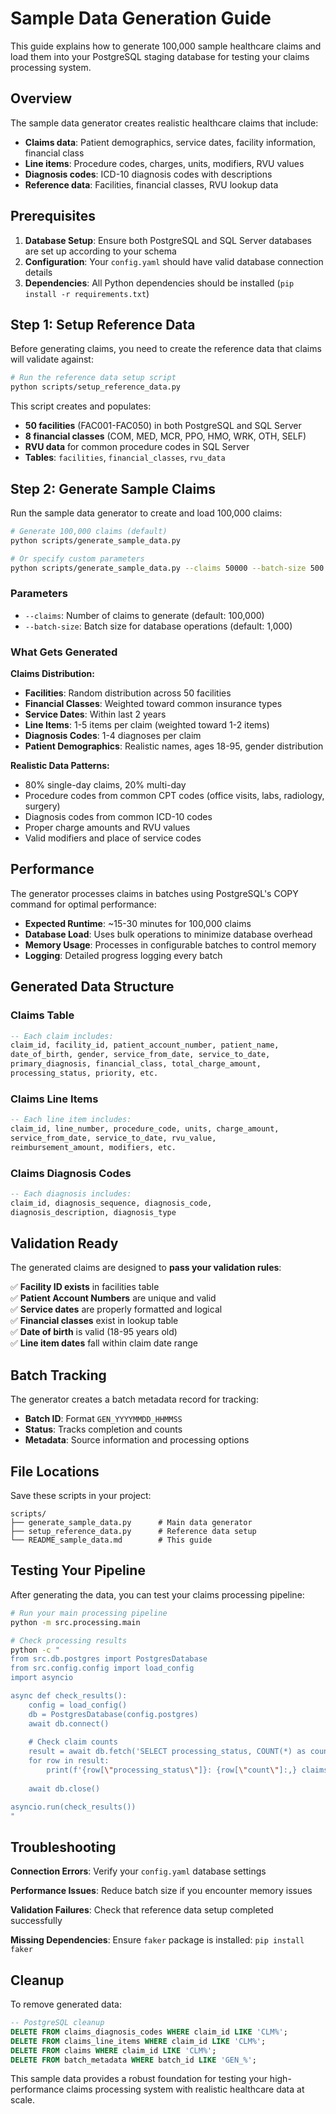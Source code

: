 # Sample Data Generation Guide

This guide explains how to generate 100,000 sample healthcare claims and load them into your PostgreSQL staging database for testing your claims processing system.

## Overview

The sample data generator creates realistic healthcare claims that include:
- **Claims data**: Patient demographics, service dates, facility information, financial class
- **Line items**: Procedure codes, charges, units, modifiers, RVU values
- **Diagnosis codes**: ICD-10 diagnosis codes with descriptions
- **Reference data**: Facilities, financial classes, RVU lookup data

## Prerequisites

1. **Database Setup**: Ensure both PostgreSQL and SQL Server databases are set up according to your schema
2. **Configuration**: Your `config.yaml` should have valid database connection details
3. **Dependencies**: All Python dependencies should be installed (`pip install -r requirements.txt`)

## Step 1: Setup Reference Data

Before generating claims, you need to create the reference data that claims will validate against:

```bash
# Run the reference data setup script
python scripts/setup_reference_data.py
```

This script creates and populates:
- **50 facilities** (FAC001-FAC050) in both PostgreSQL and SQL Server
- **8 financial classes** (COM, MED, MCR, PPO, HMO, WRK, OTH, SELF)
- **RVU data** for common procedure codes in SQL Server
- **Tables**: `facilities`, `financial_classes`, `rvu_data`

## Step 2: Generate Sample Claims

Run the sample data generator to create and load 100,000 claims:

```bash
# Generate 100,000 claims (default)
python scripts/generate_sample_data.py

# Or specify custom parameters
python scripts/generate_sample_data.py --claims 50000 --batch-size 500
```

### Parameters

- `--claims`: Number of claims to generate (default: 100,000)
- `--batch-size`: Batch size for database operations (default: 1,000)

### What Gets Generated

**Claims Distribution:**
- **Facilities**: Random distribution across 50 facilities
- **Financial Classes**: Weighted toward common insurance types
- **Service Dates**: Within last 2 years
- **Line Items**: 1-5 items per claim (weighted toward 1-2 items)
- **Diagnosis Codes**: 1-4 diagnoses per claim
- **Patient Demographics**: Realistic names, ages 18-95, gender distribution

**Realistic Data Patterns:**
- 80% single-day claims, 20% multi-day
- Procedure codes from common CPT codes (office visits, labs, radiology, surgery)
- Diagnosis codes from common ICD-10 codes
- Proper charge amounts and RVU values
- Valid modifiers and place of service codes

## Performance

The generator processes claims in batches using PostgreSQL's COPY command for optimal performance:

- **Expected Runtime**: ~15-30 minutes for 100,000 claims
- **Database Load**: Uses bulk operations to minimize database overhead
- **Memory Usage**: Processes in configurable batches to control memory
- **Logging**: Detailed progress logging every batch

## Generated Data Structure

### Claims Table
```sql
-- Each claim includes:
claim_id, facility_id, patient_account_number, patient_name,
date_of_birth, gender, service_from_date, service_to_date,
primary_diagnosis, financial_class, total_charge_amount,
processing_status, priority, etc.
```

### Claims Line Items
```sql
-- Each line item includes:
claim_id, line_number, procedure_code, units, charge_amount,
service_from_date, service_to_date, rvu_value,
reimbursement_amount, modifiers, etc.
```

### Claims Diagnosis Codes
```sql
-- Each diagnosis includes:
claim_id, diagnosis_sequence, diagnosis_code,
diagnosis_description, diagnosis_type
```

## Validation Ready

The generated claims are designed to **pass your validation rules**:

✅ **Facility ID exists** in facilities table  
✅ **Patient Account Numbers** are unique and valid  
✅ **Service dates** are properly formatted and logical  
✅ **Financial classes** exist in lookup table  
✅ **Date of birth** is valid (18-95 years old)  
✅ **Line item dates** fall within claim date range  

## Batch Tracking

The generator creates a batch metadata record for tracking:
- **Batch ID**: Format `GEN_YYYYMMDD_HHMMSS`
- **Status**: Tracks completion and counts
- **Metadata**: Source information and processing options

## File Locations

Save these scripts in your project:

```
scripts/
├── generate_sample_data.py      # Main data generator
├── setup_reference_data.py      # Reference data setup
└── README_sample_data.md        # This guide
```

## Testing Your Pipeline

After generating the data, you can test your claims processing pipeline:

```bash
# Run your main processing pipeline
python -m src.processing.main

# Check processing results
python -c "
from src.db.postgres import PostgresDatabase
from src.config.config import load_config
import asyncio

async def check_results():
    config = load_config()
    db = PostgresDatabase(config.postgres)
    await db.connect()
    
    # Check claim counts
    result = await db.fetch('SELECT processing_status, COUNT(*) as count FROM claims GROUP BY processing_status')
    for row in result:
        print(f'{row[\"processing_status\"]}: {row[\"count\"]:,} claims')
    
    await db.close()

asyncio.run(check_results())
"
```

## Troubleshooting

**Connection Errors**: Verify your `config.yaml` database settings

**Performance Issues**: Reduce batch size if you encounter memory issues

**Validation Failures**: Check that reference data setup completed successfully

**Missing Dependencies**: Ensure `faker` package is installed: `pip install faker`

## Cleanup

To remove generated data:

```sql
-- PostgreSQL cleanup
DELETE FROM claims_diagnosis_codes WHERE claim_id LIKE 'CLM%';
DELETE FROM claims_line_items WHERE claim_id LIKE 'CLM%';
DELETE FROM claims WHERE claim_id LIKE 'CLM%';
DELETE FROM batch_metadata WHERE batch_id LIKE 'GEN_%';
```

This sample data provides a robust foundation for testing your high-performance claims processing system with realistic healthcare data at scale.